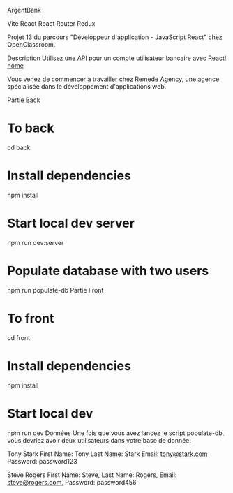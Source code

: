 ArgentBank

Vite React React Router Redux 

Projet 13 du parcours "Développeur d'application - JavaScript React" chez OpenClassroom.

Description
Utilisez une API pour un compte utilisateur bancaire avec React!
[home](https://github.com/user-attachments/assets/c88ef5fe-d48c-4024-be70-44c8fefde10e)

Vous venez de commencer à travailler chez Remede Agency, une agence spécialisée dans le développement d'applications web.

Partie Back
# To back
cd back

# Install dependencies
npm install

# Start local dev server
npm run dev:server

# Populate database with two users
npm run populate-db
Partie Front
# To front
cd front

# Install dependencies
npm install

# Start local dev
npm run dev
Données
Une fois que vous avez lancez le script populate-db, vous devriez avoir deux utilisateurs dans votre base de donnée:

Tony Stark
First Name: Tony
Last Name: Stark
Email: tony@stark.com
Password: password123

Steve Rogers
First Name: Steve,
Last Name: Rogers,
Email: steve@rogers.com,
Password: password456
